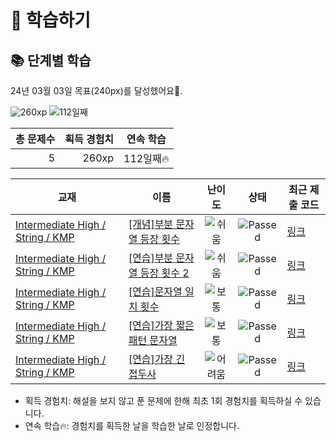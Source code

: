# 📖 학습하기

## 📚 단계별 학습
24년 03월 03일 목표(240px)를 달성했어요🥳.

![260xp](https://img.shields.io/badge/EXP-260xp-%235cb85c.svg?for-the-badge)
![112일째](https://img.shields.io/badge/연속학습-112일째-%23E34F26.svg?for-the-badge)

|총 문제수|획득 경험치|연속 학습|
|---:|---:|---|
5|260xp|112일째🔥|

|교재|이름|난이도|상태|최근 제출 코드|
|---|---|:---:|:---:|---|
|[Intermediate High / String / KMP](https://www.codetree.ai/missions?missionId=9)|[[개념]부분 문자열 등장 횟수](https://www.codetree.ai/missions/9/problems/substring-occurrence-count)|![쉬움][easy]|![Passed][passed]|[링크](https://github.com/Rynf0rce/codetree-TILs/blob/main/240303/%EB%B6%80%EB%B6%84%20%EB%AC%B8%EC%9E%90%EC%97%B4%20%EB%93%B1%EC%9E%A5%20%ED%9A%9F%EC%88%98/substring-occurrence-count.java)|
|[Intermediate High / String / KMP](https://www.codetree.ai/missions?missionId=9)|[[연습]부분 문자열 등장 횟수 2](https://www.codetree.ai/missions/9/problems/substring-occurrence-count-2)|![쉬움][easy]|![Passed][passed]|[링크](https://github.com/Rynf0rce/codetree-TILs/blob/main/240303/%EB%B6%80%EB%B6%84%20%EB%AC%B8%EC%9E%90%EC%97%B4%20%EB%93%B1%EC%9E%A5%20%ED%9A%9F%EC%88%98%202/substring-occurrence-count-2.java)|
|[Intermediate High / String / KMP](https://www.codetree.ai/missions?missionId=9)|[[연습]문자열 일치 횟수](https://www.codetree.ai/missions/9/problems/string-match-count)|![보통][medium]|![Passed][passed]|[링크](https://github.com/Rynf0rce/codetree-TILs/blob/main/240303/%EB%AC%B8%EC%9E%90%EC%97%B4%20%EC%9D%BC%EC%B9%98%20%ED%9A%9F%EC%88%98/string-match-count.java)|
|[Intermediate High / String / KMP](https://www.codetree.ai/missions?missionId=9)|[[연습]가장 짧은 패턴 문자열](https://www.codetree.ai/missions/9/problems/shortest-pattern-string)|![보통][medium]|![Passed][passed]|[링크](https://github.com/Rynf0rce/codetree-TILs/blob/main/240303/%EA%B0%80%EC%9E%A5%20%EC%A7%A7%EC%9D%80%20%ED%8C%A8%ED%84%B4%20%EB%AC%B8%EC%9E%90%EC%97%B4/shortest-pattern-string.java)|
|[Intermediate High / String / KMP](https://www.codetree.ai/missions?missionId=9)|[[연습]가장 긴 접두사](https://www.codetree.ai/missions/9/problems/longest-prefix)|![어려움][hard]|![Passed][passed]|[링크](https://github.com/Rynf0rce/codetree-TILs/blob/main/240303/%EA%B0%80%EC%9E%A5%20%EA%B8%B4%20%EC%A0%91%EB%91%90%EC%82%AC/longest-prefix.java)|


* 획득 경험치: 해설을 보지 않고 푼 문제에 한해 최초 1회 경험치를 획득하실 수 있습니다.
* 연속 학습🔥: 경험치를 획득한 날을 학습한 날로 인정합니다.










[b5]: https://img.shields.io/badge/Bronze_5-%235D3E31.svg
[b4]: https://img.shields.io/badge/Bronze_4-%235D3E31.svg
[b3]: https://img.shields.io/badge/Bronze_3-%235D3E31.svg
[b2]: https://img.shields.io/badge/Bronze_2-%235D3E31.svg
[b1]: https://img.shields.io/badge/Bronze_1-%235D3E31.svg
[s5]: https://img.shields.io/badge/Silver_5-%23394960.svg
[s4]: https://img.shields.io/badge/Silver_4-%23394960.svg
[s3]: https://img.shields.io/badge/Silver_3-%23394960.svg
[s2]: https://img.shields.io/badge/Silver_2-%23394960.svg
[s1]: https://img.shields.io/badge/Silver_1-%23394960.svg
[g5]: https://img.shields.io/badge/Gold_5-%23FFC433.svg
[g4]: https://img.shields.io/badge/Gold_4-%23FFC433.svg
[g3]: https://img.shields.io/badge/Gold_3-%23FFC433.svg
[g2]: https://img.shields.io/badge/Gold_2-%23FFC433.svg
[g1]: https://img.shields.io/badge/Gold_1-%23FFC433.svg
[p5]: https://img.shields.io/badge/Platinum_5-%2376DDD8.svg
[p4]: https://img.shields.io/badge/Platinum_4-%2376DDD8.svg
[p3]: https://img.shields.io/badge/Platinum_3-%2376DDD8.svg
[p2]: https://img.shields.io/badge/Platinum_2-%2376DDD8.svg
[p1]: https://img.shields.io/badge/Platinum_1-%2376DDD8.svg
[passed]: https://img.shields.io/badge/Passed-%23009D27.svg
[failed]: https://img.shields.io/badge/Failed-%23D24D57.svg
[easy]: https://img.shields.io/badge/쉬움-%235cb85c.svg?for-the-badge
[medium]: https://img.shields.io/badge/보통-%23FFC433.svg?for-the-badge
[hard]: https://img.shields.io/badge/어려움-%23D24D57.svg?for-the-badge